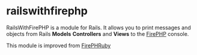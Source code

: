 railswithfirephp
================

RailsWithFirePHP is a module for Rails. It allows you to print messages and objects from Rails __Models__ __Controllers__ and __Views__ to the [FirePHP](http://www.firephp.org/) console.

This module is improved from [FirePHRuby](http://rubyforge.org/projects/firephruby/) 
